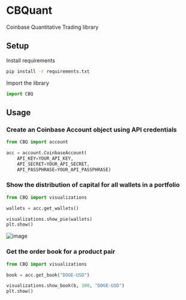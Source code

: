 # CBQuant

Coinbase Quantitative Trading library

## Setup
Install requirements
```bash
pip install -r requirements.txt
```
Import the library
```python
import CBQ
```

## Usage
### Create an Coinbase Account object using API credentials
```python
from CBQ import account

acc = account.CoinbaseAccount(
    API_KEY=YOUR_API_KEY,
    API_SECRET=YOUR_API_SECRET,
    API_PASSPHRASE=YOUR_API_PASSPHRASE)
```
### Show the distribution of capital for all wallets in a portfolio
```python
from CBQ import visualizations

wallets = acc.get_wallets()

visualizations.show_pie(wallets)
plt.show()
```
![image](https://user-images.githubusercontent.com/34495421/141376463-0e11b665-52c3-4239-95f1-0db6a4728ef0.png)

### Get the order book for a product pair
```python
from CBQ import visualizations

book = acc.get_book("DOGE-USD")

visualizations.show_book(b, 100, "DOGE-USD")
plt.show()
```
